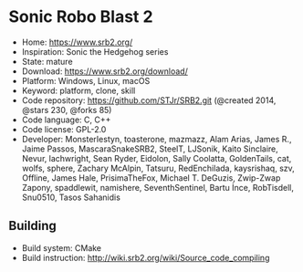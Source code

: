 # Sonic Robo Blast 2

- Home: https://www.srb2.org/
- Inspiration: Sonic the Hedgehog series
- State: mature
- Download: https://www.srb2.org/download/
- Platform: Windows, Linux, macOS
- Keyword: platform, clone, skill
- Code repository: https://github.com/STJr/SRB2.git (@created 2014, @stars 230, @forks 85)
- Code language: C, C++
- Code license: GPL-2.0
- Developer: MonsterIestyn, toasterone, mazmazz, Alam Arias, James R., Jaime Passos, MascaraSnakeSRB2, SteelT, LJSonik, Kaito Sinclaire, Nevur, lachwright, Sean Ryder, Eidolon, Sally Coolatta, GoldenTails, cat, wolfs, sphere, Zachary McAlpin, Tatsuru, RedEnchilada, kaysrishaq, szv, Offline, James Hale, PrisimaTheFox, Michael T. DeGuzis, Zwip-Zwap Zapony, spaddlewit, namishere, SeventhSentinel, Bartu İnce, RobTisdell, Snu0510, Tasos Sahanidis

## Building

- Build system: CMake
- Build instruction: http://wiki.srb2.org/wiki/Source_code_compiling
